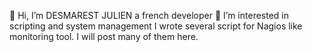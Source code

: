 👋 Hi, I’m DESMAREST JULIEN a french developer
👀 I’m interested in scripting and system management I wrote several script for Nagios like monitoring tool.
I will post many of them here.

<!---
Start81/Start81 is a ✨ special ✨ repository because its `README.md` (this file) appears on your GitHub profile.
You can click the Preview link to take a look at your changes.
--->
